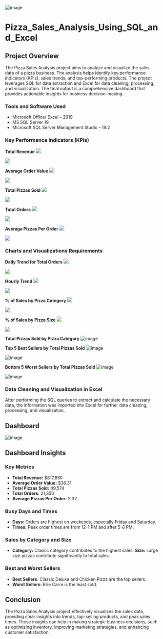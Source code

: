 ![image](https://github.com/user-attachments/assets/73cd945b-eaf2-47cd-88ba-73bead2844f6)

# Pizza_Sales_Analysis_Using_SQL_and_Excel

## Project Overview
The Pizza Sales Analysis project aims to analyze and visualize the sales data of a pizza business. The analysis helps identify key performance indicators (KPIs), sales trends, and top-performing products. The project leverages SQL for data extraction and Excel for data cleaning, processing, and visualization. The final output is a comprehensive dashboard that provides actionable insights for business decision-making.

### Tools and Software Used
-	Microsoft Office/ Excel – 2019
-	MS SQL Server 19
-	Microsoft SQL Server Management Studio – 19.2

### Key Performance Indicators (KPIs)
**Total Revenue**
![](Total_Revenue_q.png)

![](Total_Revenue.png)

**Average Order Value**
![](Avg_Order_Value_q.png)

![](Avg_Order_Value.png)

**Total Pizzas Sold**
![](Total_Pizzas_Sold_q.png)

![](Total_Pizzas_Sold.png)

**Total Orders**
![](Total_Orders_q.png)

![](Total_Orders.png)

**Average Pizzas Per Order**
![](Avg_Pizzas_Per_Order_query.png)

![](Avg_Pizzas_Per_Order.png)

### Charts and Visualizations Requirements
**Daily Trend for Total Orders**
![](Daily_Trend_query.png)

![](Daily_Trend.png)

**Hourly Trend**
![](Hourly_Trend_query.png)

![](Hourly_Trend.png)

**% of Sales by Pizza Category**
![](%_sales_by_category_query.png)

![](%_sales_by_category.png)

**% of Sales by Pizza Size**
![](%_of_Sales_By_Size_query.png)

![](%_of_Sales_By_Size.png)

**Total Pizzas Sold by Pizza Category**
![image](https://github.com/user-attachments/assets/e647d3e8-4dcb-4a18-81ef-e9040c25ec2e)


**Top 5 Best Sellers by Total Pizzas Sold**
![image](https://github.com/user-attachments/assets/179d5e66-995a-4d3a-b585-320cea84957f)

![image](https://github.com/user-attachments/assets/c2f40dd0-d3f7-4ab0-9c09-e1bb2dc748d8)

**Bottom 5 Worst Sellers by Total Pizzas Sold**
![image](https://github.com/user-attachments/assets/90b4d0f3-e306-48dc-8be7-5928bbda0ffd)

![image](https://github.com/user-attachments/assets/36825377-4a7e-4068-9c89-b378c33088e7)

### Data Cleaning and Visualization in Excel
After performing the SQL queries to extract and calculate the necessary data, the information was imported into Excel for further data cleaning, processing, and visualization.

## Dashboard
![image](https://github.com/user-attachments/assets/cc288367-5ec2-4058-9232-7fee349b32f9)

## Dashboard Insights
### Key Metrics
-	**Total Revenue:** $817,860
-	**Average Order Value:** $38.31
-	**Total Pizzas Sold:** 49,574
-	**Total Orders:** 21,350
-	**Average Pizzas Per Order:** 2.32
### Busy Days and Times
-	**Days:** Orders are highest on weekends, especially Friday and Saturday.
-	**Times:** Peak order times are from 12-1 PM and after 5-8 PM.
### Sales by Category and Size
-	**Category:** Classic category contributes to the highest sales.
	**Size:** Large size pizzas contribute significantly to total sales.
### Best and Worst Sellers
-	**Best Sellers:** Classic Deluxe and Chicken Pizza are the top sellers.
-	**Worst Sellers:** Brie Carre is the least sold.

## Conclusion
The Pizza Sales Analysis project effectively visualizes the sales data, providing clear insights into trends, top-selling products, and peak sales times. These insights can help in making strategic business decisions, such as optimizing inventory, improving marketing strategies, and enhancing customer satisfaction.
